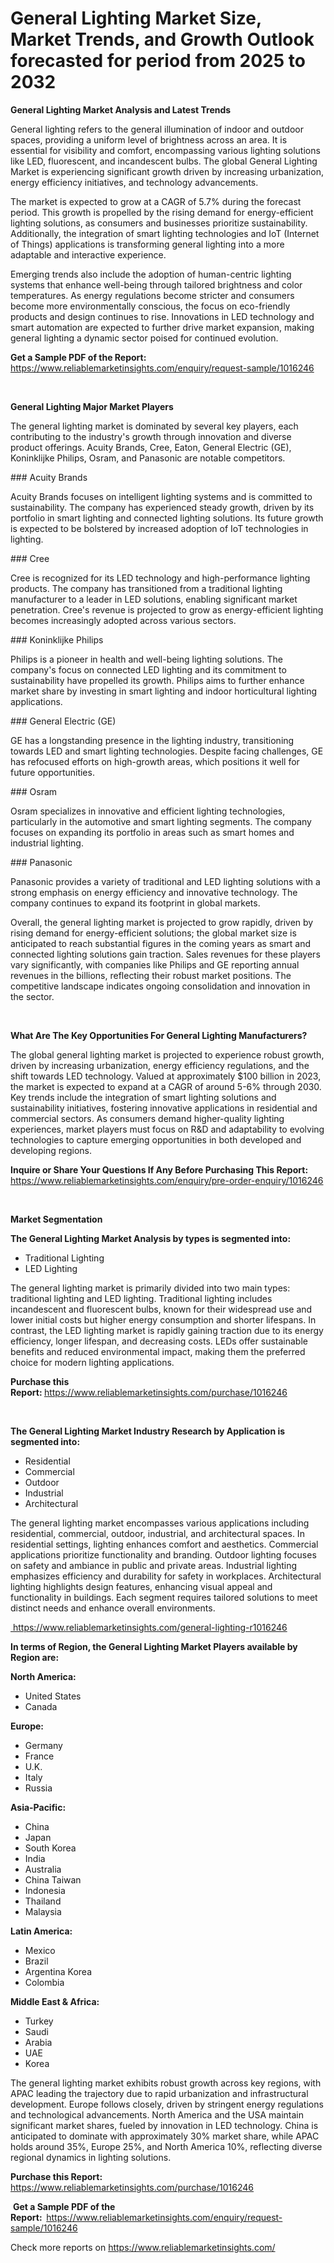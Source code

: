 <p><h1>General Lighting Market Size, Market Trends, and Growth Outlook forecasted for period from 2025 to 2032</h1></p><p><strong>General Lighting Market Analysis and Latest Trends</strong></p>
<p><p>General lighting refers to the general illumination of indoor and outdoor spaces, providing a uniform level of brightness across an area. It is essential for visibility and comfort, encompassing various lighting solutions like LED, fluorescent, and incandescent bulbs. The global General Lighting Market is experiencing significant growth driven by increasing urbanization, energy efficiency initiatives, and technology advancements.</p><p>The market is expected to grow at a CAGR of 5.7% during the forecast period. This growth is propelled by the rising demand for energy-efficient lighting solutions, as consumers and businesses prioritize sustainability. Additionally, the integration of smart lighting technologies and IoT (Internet of Things) applications is transforming general lighting into a more adaptable and interactive experience. </p><p>Emerging trends also include the adoption of human-centric lighting systems that enhance well-being through tailored brightness and color temperatures. As energy regulations become stricter and consumers become more environmentally conscious, the focus on eco-friendly products and design continues to rise. Innovations in LED technology and smart automation are expected to further drive market expansion, making general lighting a dynamic sector poised for continued evolution.</p></p>
<p><strong>Get a Sample PDF of the Report:&nbsp;</strong> <a href="https://www.reliablemarketinsights.com/enquiry/request-sample/1016246?utm_campaign=2129&utm_medium=2&utm_source=Github&utm_content=ia&utm_term=20022025&utm_id=general-lighting">https://www.reliablemarketinsights.com/enquiry/request-sample/1016246</a></p>
<p>&nbsp;</p>
<p><strong>General Lighting Major Market Players</strong></p>
<p><p>The general lighting market is dominated by several key players, each contributing to the industry's growth through innovation and diverse product offerings. Acuity Brands, Cree, Eaton, General Electric (GE), Koninklijke Philips, Osram, and Panasonic are notable competitors.</p><p>### Acuity Brands</p><p>Acuity Brands focuses on intelligent lighting systems and is committed to sustainability. The company has experienced steady growth, driven by its portfolio in smart lighting and connected lighting solutions. Its future growth is expected to be bolstered by increased adoption of IoT technologies in lighting.</p><p>### Cree</p><p>Cree is recognized for its LED technology and high-performance lighting products. The company has transitioned from a traditional lighting manufacturer to a leader in LED solutions, enabling significant market penetration. Cree's revenue is projected to grow as energy-efficient lighting becomes increasingly adopted across various sectors.</p><p>### Koninklijke Philips</p><p>Philips is a pioneer in health and well-being lighting solutions. The company's focus on connected LED lighting and its commitment to sustainability have propelled its growth. Philips aims to further enhance market share by investing in smart lighting and indoor horticultural lighting applications.</p><p>### General Electric (GE)</p><p>GE has a longstanding presence in the lighting industry, transitioning towards LED and smart lighting technologies. Despite facing challenges, GE has refocused efforts on high-growth areas, which positions it well for future opportunities.</p><p>### Osram</p><p>Osram specializes in innovative and efficient lighting technologies, particularly in the automotive and smart lighting segments. The company focuses on expanding its portfolio in areas such as smart homes and industrial lighting.</p><p>### Panasonic</p><p>Panasonic provides a variety of traditional and LED lighting solutions with a strong emphasis on energy efficiency and innovative technology. The company continues to expand its footprint in global markets.</p><p>Overall, the general lighting market is projected to grow rapidly, driven by rising demand for energy-efficient solutions; the global market size is anticipated to reach substantial figures in the coming years as smart and connected lighting solutions gain traction. Sales revenues for these players vary significantly, with companies like Philips and GE reporting annual revenues in the billions, reflecting their robust market positions. The competitive landscape indicates ongoing consolidation and innovation in the sector.</p></p>
<p>&nbsp;</p>
<p><strong>What Are The Key Opportunities For General Lighting Manufacturers?</strong></p>
<p><p>The global general lighting market is projected to experience robust growth, driven by increasing urbanization, energy efficiency regulations, and the shift towards LED technology. Valued at approximately $100 billion in 2023, the market is expected to expand at a CAGR of around 5-6% through 2030. Key trends include the integration of smart lighting solutions and sustainability initiatives, fostering innovative applications in residential and commercial sectors. As consumers demand higher-quality lighting experiences, market players must focus on R&D and adaptability to evolving technologies to capture emerging opportunities in both developed and developing regions.</p></p>
<p><strong>Inquire or Share Your Questions If Any Before Purchasing This Report:</strong> <a href="https://www.reliablemarketinsights.com/enquiry/pre-order-enquiry/1016246?utm_campaign=2129&utm_medium=2&utm_source=Github&utm_content=ia&utm_term=20022025&utm_id=general-lighting">https://www.reliablemarketinsights.com/enquiry/pre-order-enquiry/1016246</a></p>
<p>&nbsp;</p>
<p><strong>Market Segmentation</strong></p>
<p><strong>The General Lighting Market Analysis by types is segmented into:</strong></p>
<p><ul><li>Traditional Lighting</li><li>LED Lighting</li></ul></p>
<p><p>The general lighting market is primarily divided into two main types: traditional lighting and LED lighting. Traditional lighting includes incandescent and fluorescent bulbs, known for their widespread use and lower initial costs but higher energy consumption and shorter lifespans. In contrast, the LED lighting market is rapidly gaining traction due to its energy efficiency, longer lifespan, and decreasing costs. LEDs offer sustainable benefits and reduced environmental impact, making them the preferred choice for modern lighting applications.</p></p>
<p><strong>Purchase this Report:&nbsp;</strong><a href="https://www.reliablemarketinsights.com/purchase/1016246?utm_campaign=2129&utm_medium=2&utm_source=Github&utm_content=ia&utm_term=20022025&utm_id=general-lighting">https://www.reliablemarketinsights.com/purchase/1016246</a></p>
<p>&nbsp;</p>
<p><strong>The General Lighting Market Industry Research by Application is segmented into:</strong></p>
<p><ul><li>Residential</li><li>Commercial</li><li>Outdoor</li><li>Industrial</li><li>Architectural</li></ul></p>
<p><p>The general lighting market encompasses various applications including residential, commercial, outdoor, industrial, and architectural spaces. In residential settings, lighting enhances comfort and aesthetics. Commercial applications prioritize functionality and branding. Outdoor lighting focuses on safety and ambiance in public and private areas. Industrial lighting emphasizes efficiency and durability for safety in workplaces. Architectural lighting highlights design features, enhancing visual appeal and functionality in buildings. Each segment requires tailored solutions to meet distinct needs and enhance overall environments.</p></p>
<p><a href="https://www.reliablemarketinsights.com/general-lighting-r1016246?utm_campaign=2129&utm_medium=2&utm_source=Github&utm_content=ia&utm_term=20022025&utm_id=general-lighting">&nbsp;https://www.reliablemarketinsights.com/general-lighting-r1016246</a></p>
<p><strong>In terms of Region, the General Lighting Market Players available by Region are:</strong></p>
<p>
    <p> <strong> North America: </strong>
        <ul>
            <li>United States</li>
            <li>Canada</li>
        </ul>
        </p> 
    <p> <strong> Europe: </strong>
        <ul>
            <li>Germany</li>
            <li>France</li>
            <li>U.K.</li>
            <li>Italy</li>
            <li>Russia</li>
        </ul>
        </p> 
    <p> <strong> Asia-Pacific: </strong>
        <ul>
            <li>China</li>
            <li>Japan</li>
            <li>South Korea</li>
            <li>India</li>
            <li>Australia</li>
            <li>China Taiwan</li>
            <li>Indonesia</li>
            <li>Thailand</li>
            <li>Malaysia</li>
        </ul>
        </p> 
    <p> <strong> Latin America: </strong>
        <ul>
            <li>Mexico</li>
            <li>Brazil</li>
            <li>Argentina Korea</li>
            <li>Colombia</li>
        </ul>
        </p> 
    <p> <strong> Middle East & Africa: </strong>
        <ul>
            <li>Turkey</li>
            <li>Saudi</li>
            <li>Arabia</li>
            <li>UAE</li>
            <li>Korea</li>
        </ul>
    </p>
    </p>
<p><p>The general lighting market exhibits robust growth across key regions, with APAC leading the trajectory due to rapid urbanization and infrastructural development. Europe follows closely, driven by stringent energy regulations and technological advancements. North America and the USA maintain significant market shares, fueled by innovation in LED technology. China is anticipated to dominate with approximately 30% market share, while APAC holds around 35%, Europe 25%, and North America 10%, reflecting diverse regional dynamics in lighting solutions.</p></p>
<p><strong>Purchase this Report: </strong><a href="https://www.reliablemarketinsights.com/purchase/1016246?utm_campaign=2129&utm_medium=2&utm_source=Github&utm_content=ia&utm_term=20022025&utm_id=general-lighting">https://www.reliablemarketinsights.com/purchase/1016246</a></p>
<p>&nbsp;<strong>Get a Sample PDF of the Report:&nbsp;&nbsp;</strong><a href="https://www.reliablemarketinsights.com/enquiry/request-sample/1016246?utm_campaign=2129&utm_medium=2&utm_source=Github&utm_content=ia&utm_term=20022025&utm_id=general-lighting">https://www.reliablemarketinsights.com/enquiry/request-sample/1016246</a></p>
<p><strong></strong></p>
<p>Check more reports on <a href="https://www.reliablemarketinsights.com/?utm_campaign=2129&utm_medium=2&utm_source=Github&utm_content=ia&utm_term=20022025&utm_id=general-lighting">https://www.reliablemarketinsights.com/</a></p>